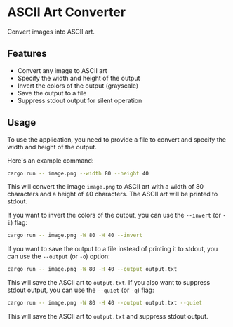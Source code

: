 # ASCII Art Converter

Convert images into ASCII art.

## Features

- Convert any image to ASCII art
- Specify the width and height of the output
- Invert the colors of the output (grayscale)
- Save the output to a file
- Suppress stdout output for silent operation

## Usage

To use the application, you need to provide a file to convert and specify the width and height of the output.

Here's an example command:

```bash
cargo run -- image.png --width 80 --height 40
```

This will convert the image `image.png` to ASCII art with a width of 80 characters and a height of 40 characters. The ASCII art will be printed to stdout.

If you want to invert the colors of the output, you can use the `--invert` (or `-i`) flag:

```bash
cargo run -- image.png -W 80 -H 40 --invert
```

If you want to save the output to a file instead of printing it to stdout, you can use the `--output` (or `-o`) option:

```bash
cargo run -- image.png -W 80 -H 40 --output output.txt
```

This will save the ASCII art to `output.txt`. If you also want to suppress stdout output, you can use the `--quiet` (or `-q`) flag:

```bash
cargo run -- image.png -W 80 -H 40 --output output.txt --quiet
```

This will save the ASCII art to `output.txt` and suppress stdout output.
